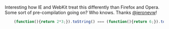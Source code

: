 Interesting how IE and WebKit treat this differently than Firefox and Opera. Some sort of pre-compilation going on? Who knows. Thanks [@jeronevw](http://twitter.com/jeronevw)!

``` javascript
    (function(){return 2*3;}).toString() === (function(){return 6;}).toString();  // true in FF & Opera, false in IE & WebKit
```
